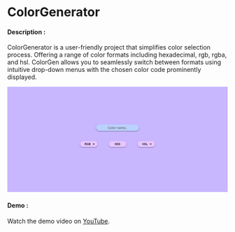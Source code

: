 
# ColorGenerator
#### Description : 
ColorGenerator is a user-friendly project that simplifies color selection process. Offering a range of color formats including hexadecimal, rgb, rgba, and hsl. ColorGen allows you to seamlessly switch between formats using intuitive drop-down menus with the chosen color code prominently displayed.

![screenshot](ColorGenerator.png)
#### Demo : 
Watch the demo video on [YouTube](https://youtu.be/cnzmiq3e0ws).

